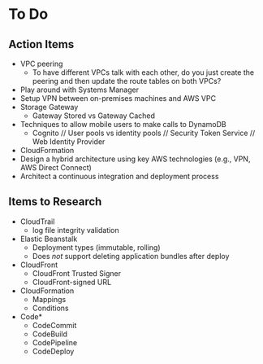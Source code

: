 # To Do


## Action Items

* VPC peering
	- To have different VPCs talk with each other, do you just create the peering and then update the route tables on both VPCs?
* Play around with Systems Manager
* Setup VPN between on-premises machines and AWS VPC
* Storage Gateway
	- Gateway Stored vs Gateway Cached
* Techniques to allow mobile users to make calls to DynamoDB
	- Cognito // User pools vs identity pools // Security Token Service // Web Identity Provider
* CloudFormation
* Design a hybrid architecture using key AWS technologies (e.g., VPN, AWS Direct Connect)
* Architect a continuous integration and deployment process


## Items to Research

* CloudTrail 
	- log file integrity validation
* Elastic Beanstalk
	- Deployment types (immutable, rolling)
	- Does *not* support deleting application bundles after deploy
* CloudFront
	- CloudFront Trusted Signer
	- CloudFront-signed URL
* CloudFormation
	- Mappings
	- Conditions
* Code*
	- CodeCommit
	- CodeBuild
	- CodePipeline
	- CodeDeploy

